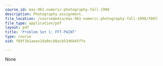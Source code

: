 ```yaml
---
course_id: mas-961-numeric-photography-fall-1998
description: Photography assignment.
file_location: /coursemedia/mas-961-numeric-photography-fall-1998/f09f3b1aeee19a9ec98acb5346b45ffe_ps1.pdf
file_type: application/pdf
layout: pdf
title: 'Problem Set 1: FFT-PAINT'
type: course
uid: f09f3b1aeee19a9ec98acb5346b45ffe

---
```

None